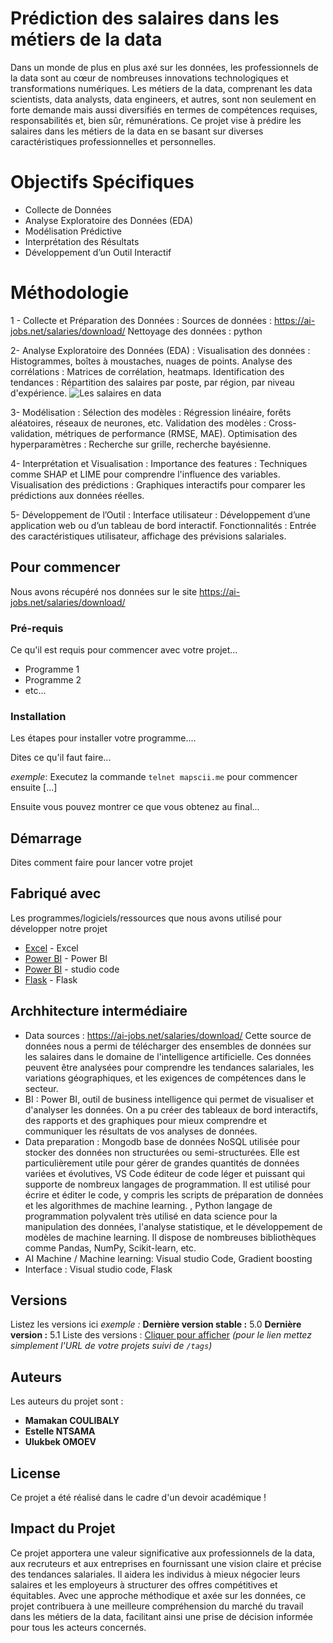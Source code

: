 # Prédiction des salaires dans les métiers de la data

Dans un monde de plus en plus axé sur les données, les professionnels de la data sont au cœur de nombreuses innovations technologiques et transformations numériques. Les métiers de la data, comprenant les data scientists, data analysts, data engineers, et autres, sont non seulement en forte demande mais aussi diversifiés en termes de compétences requises, responsabilités et, bien sûr, rémunérations. Ce projet vise à prédire les salaires dans les métiers de la data en se basant sur diverses caractéristiques professionnelles et personnelles.

# Objectifs Spécifiques
- Collecte de Données 
- Analyse Exploratoire des Données (EDA) 
- Modélisation Prédictive 
- Interprétation des Résultats 
- Développement d’un Outil Interactif 

# Méthodologie 
1 - Collecte et Préparation des Données :
Sources de données : https://ai-jobs.net/salaries/download/
Nettoyage des données : python

2- Analyse Exploratoire des Données (EDA) :
Visualisation des données : Histogrammes, boîtes à moustaches, nuages de points.
Analyse des corrélations : Matrices de corrélation, heatmaps.
Identification des tendances : Répartition des salaires par poste, par région, par niveau d'expérience.
![Les salaires en data](./images/diagramme_flux.png)

3- Modélisation :
Sélection des modèles : Régression linéaire, forêts aléatoires, réseaux de neurones, etc.
Validation des modèles : Cross-validation, métriques de performance (RMSE, MAE).
Optimisation des hyperparamètres : Recherche sur grille, recherche bayésienne.

4- Interprétation et Visualisation :
Importance des features : Techniques comme SHAP et LIME pour comprendre l'influence des variables.
Visualisation des prédictions : Graphiques interactifs pour comparer les prédictions aux données réelles.

5- Développement de l’Outil :
Interface utilisateur : Développement d’une application web ou d’un tableau de bord interactif.
Fonctionnalités : Entrée des caractéristiques utilisateur, affichage des prévisions salariales.

## Pour commencer

Nous avons récupéré nos données sur le site https://ai-jobs.net/salaries/download/

### Pré-requis

Ce qu'il est requis pour commencer avec votre projet...

- Programme 1
- Programme 2
- etc...

### Installation

Les étapes pour installer votre programme....

Dites ce qu'il faut faire...

_exemple_: Executez la commande ``telnet mapscii.me`` pour commencer ensuite [...]


Ensuite vous pouvez montrer ce que vous obtenez au final...

## Démarrage

Dites comment faire pour lancer votre projet

## Fabriqué avec

Les programmes/logiciels/ressources que nous avons utilisé pour développer notre projet

* [Excel](https://www.microsoft.com/fr-fr/microsoft-365/excel) - Excel
* [Power BI](https://www.microsoft.com/fr-fr/power-platform/products/power-bi) - Power BI
* [Power BI](https://code.visualstudio.com/Visual) - studio code
* [Flask](https://flask.palletsprojects.com/en/3.0.x/) - Flask

## Archhitecture intermédiaire 
- Data sources : https://ai-jobs.net/salaries/download/ Cette source de données nous a permi de télécharger des ensembles de données sur les salaires dans le domaine de l'intelligence artificielle. Ces données peuvent être analysées pour comprendre les tendances salariales, les variations géographiques, et les exigences de compétences dans le secteur.
- BI : Power BI, outil de business intelligence qui permet de visualiser et d'analyser les données. On a pu créer des tableaux de bord interactifs, des rapports et des graphiques pour mieux comprendre et communiquer les résultats de vos analyses de données.
- Data preparation : Mongodb base de données NoSQL utilisée pour stocker des données non structurées ou semi-structurées. Elle est particulièrement utile pour gérer de grandes quantités de données variées et évolutives, VS Code éditeur de code léger et puissant qui supporte de nombreux langages de programmation. Il est utilisé pour écrire et éditer le code, y compris les scripts de préparation de données et les algorithmes de machine learning.
, Python langage de programmation polyvalent très utilisé en data science pour la manipulation des données, l'analyse statistique, et le développement de modèles de machine learning. Il dispose de nombreuses bibliothèques comme Pandas, NumPy, Scikit-learn, etc.
- AI Machine / Machine learning: Visual studio Code, Gradient boosting
- Interface : Visual studio code, Flask 

## Versions
Listez les versions ici 
_exemple :_
**Dernière version stable :** 5.0
**Dernière version :** 5.1
Liste des versions : [Cliquer pour afficher](https://github.com/your/project-name/tags)
_(pour le lien mettez simplement l'URL de votre projets suivi de ``/tags``)_

## Auteurs
Les auteurs du projet sont :
* **Mamakan COULIBALY**
* **Estelle NTSAMA**
* **Ulukbek OMOEV**

## License
Ce projet a été réalisé dans le cadre d'un devoir académique !

## Impact du Projet
Ce projet apportera une valeur significative aux professionnels de la data, aux recruteurs et aux entreprises en fournissant une vision claire et précise des tendances salariales. Il aidera les individus à mieux négocier leurs salaires et les employeurs à structurer des offres compétitives et équitables.
Avec une approche méthodique et axée sur les données, ce projet contribuera à une meilleure compréhension du marché du travail dans les métiers de la data, facilitant ainsi une prise de décision informée pour tous les acteurs concernés.


